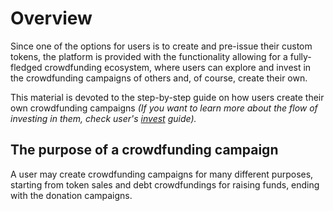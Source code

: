 
# Overview

Since one of the options for users is to create and pre-issue their custom tokens, the platform is provided with the functionality allowing for a fully-fledged crowdfunding ecosystem, where users can explore and invest in the crowdfunding campaigns of others and, of course, create their own.

This material is devoted to the step-by-step guide on how users create their own crowdfunding campaigns _(If you want to learn more about the flow of investing in them, check user's [invest](https://docs.google.com/document/d/1aUSxlTkSR6suFw9ZEdTRCCIsScEJw46Xgr7otGSIJSA/edit#) guide)._


## The purpose of a crowdfunding campaign

A user may create crowdfunding campaigns for many different purposes, starting from token sales and debt crowdfundings for raising funds, ending with the donation campaigns.
